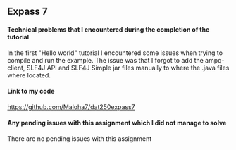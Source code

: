 ## Expass 7

#### Technical problems that I encountered during the completion of the tutorial

In the first "Hello world" tutorial I encountered some issues when trying to compile and run the example.
The issue was that I forgot to add the ampq-client, SLF4J API and SLF4J Simple jar files manually to where the .java files where located.

#### Link to my code
https://github.com/Maloha7/dat250expass7

#### Any pending issues with this assignment which I did not manage to solve

There are no pending issues with this assignment
